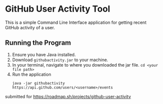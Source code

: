 # GitHub User Activity Tool
This is a simple Command Line Interface application for getting recent GitHub activity of a user.

## Running the Program
1. Ensure you have Java installed.
2. Download `githubactivity.jar` to your machine.
3. In your terminal, navigate to where you downloaded the jar file.
   `cd <your file path>`
4. Run the application
   ```
   java -jar githubactivity https://api.github.com/users/<username>/events
   ```

submitted for https://roadmap.sh/projects/github-user-activity
